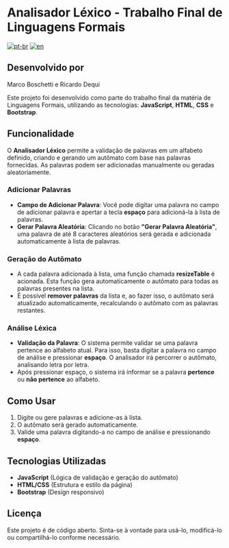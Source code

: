 # Analisador Léxico - Trabalho Final de Linguagens Formais
[![pt-br](https://img.shields.io/badge/lang-pt--br-green.svg)](https://github.com/MarcoBosc/analisador-lexico/blob/main/README.md)
[![en](https://img.shields.io/badge/lang-en-red.svg)](https://github.com/MarcoBosc/analisador-lexico/blob/main/README.en.md)



## Desenvolvido por
Marco Boschetti e Ricardo Dequi

Este projeto foi desenvolvido como parte do trabalho final da matéria de Linguagens Formais, utilizando as tecnologias: **JavaScript**, **HTML**, **CSS** e **Bootstrap**.

## Funcionalidade

O **Analisador Léxico** permite a validação de palavras em um alfabeto definido, criando e gerando um autômato com base nas palavras fornecidas. As palavras podem ser adicionadas manualmente ou geradas aleatoriamente.

### Adicionar Palavras

- **Campo de Adicionar Palavra**: Você pode digitar uma palavra no campo de adicionar palavra e apertar a tecla **espaço** para adicioná-la à lista de palavras. 
- **Gerar Palavra Aleatória**: Clicando no botão **"Gerar Palavra Aleatória"**, uma palavra de até 8 caracteres aleatórios será gerada e adicionada automaticamente à lista de palavras.

### Geração do Autômato

- A cada palavra adicionada à lista, uma função chamada **resizeTable** é acionada. Esta função gera automaticamente o autômato para todas as palavras presentes na lista.
- É possível **remover palavras** da lista e, ao fazer isso, o autômato será atualizado automaticamente, recalculando o autômato com as palavras restantes.

### Análise Léxica

- **Validação da Palavra**: O sistema permite validar se uma palavra pertence ao alfabeto atual. Para isso, basta digitar a palavra no campo de análise e pressionar **espaço**. O analisador irá percorrer o autômato, analisando letra por letra.
- Após pressionar espaço, o sistema irá informar se a palavra **pertence** ou **não pertence** ao alfabeto.

## Como Usar

1. Digite ou gere palavras e adicione-as à lista.
2. O autômato será gerado automaticamente.
3. Valide uma palavra digitando-a no campo de análise e pressionando **espaço**.

## Tecnologias Utilizadas

- **JavaScript** (Lógica de validação e geração do autômato)
- **HTML/CSS** (Estrutura e estilo da página)
- **Bootstrap** (Design responsivo)
  
## Licença

Este projeto é de código aberto. Sinta-se à vontade para usá-lo, modificá-lo ou compartilhá-lo conforme necessário.
